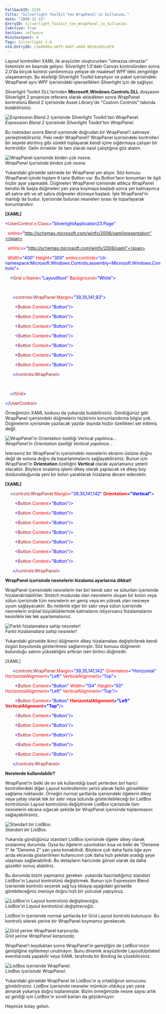```yaml
---
FallbackID: 2245
Title: "Silverlight Toolkit'ten WrapPanel'in kullanımı."
date: "2008-11-13"
EntryID: Silverlight_Toolkit_ten_WrapPanel_in_kullanimi
IsActive: True
Section: software
MinutesSpent: 0
Tags: Silverlight 2.0
old.EntryID: c3e4506a-ebf5-4b8f-a98d-901dcdd1cdf0
---
```

Layout kontrolleri XAML ile arayüzler oluştururken "olmazsa olmazlar"
listemizin en başında geliyor. Silverlight 1.0'daki Canvas kontrolünden
sonra 2.0'da birçok kontrol yardımımıza yetişse de maalesef WPF'deki
zenginliğe ulaşamamıştı. Bu eksikliği Silverlight Toolkit karşılıyor ve
paket içerisindeki WrapPanel aynı WPF içerisindeki işlevsellikleri
Silverlight için de sağlıyor.

Silverlight Toolkit DLL'lerinden **Microsoft.Windows.Controls.DLL**
dosyasını Silverlight 2 projenize referans olarak ekledikten sonra
WrapPanel kontrolünü Blend 2 içerisinde Asset Library'de "Custom
Controls" tabında bulabilirsiniz.

![Expression Blend 2 içerisinde Silverlight Toolkit'ten
WrapPanel.](media/Silverlight_Toolkit_ten_WrapPanel_in_kullanimi/12112008_1.png)\
*Expression Blend 2 içerisinde Silverlight Toolkit'ten WrapPanel.*

Bu noktadan sonra Blend içerisinde doğrudan bir WrapPanel'i sahneye
yerleştirebilirsiniz. Peki nedir WrapPanel? WrapPanel içerisindeki
kontrolleri bir sepete atırılmış gibi sürekli toplayarak kendi içine
sığdırmaya çalışan bir kontroldür. Gelin örnekler ile tam olarak nasıl
çalıştığına göz atalım.

![WrapPanel içerisinde birden çok
nesne.](media/Silverlight_Toolkit_ten_WrapPanel_in_kullanimi/12112008_2.png)\
*WrapPanel içerisinde birden çok nesne.*

Yukarıdaki görselde sahnede bir WrapPanel yer alıyor. Söz konusu
WrapPanel içinde toplam 6 tane Button var. Bu Button'ların konumları ile
ilgili hiçbir ayar yapmadık. Düğmeleri WrapPanel içerisinde attıkça
WrapPanel kendisi ilk başta düğmeleri yan yana koymaya başladı sonra yer
kalmayınca alt satıra attı ve alt satıra düğmeler dizmeye başladı. İşte
WrapPanel'in mantığı da budur. İçerisinde bulunan nesneleri sırası ile
toparlayarak konumlandırır.

**[XAML]**

<span style="color: blue;">\<</span><span
style="color: #a31515;">UserControl</span><span style="color: red;">
x</span><span style="color: blue;">:</span><span
style="color: red;">Class</span><span
style="color: blue;">="SilverlightApplication23.Page"</span>

  <span style="color: red;"> xmlns</span><span
style="color: blue;">="http://schemas.microsoft.com/winfx/2006/xaml/presentation"</span>

  <span style="color: red;"> xmlns</span><span
style="color: blue;">:</span><span style="color: red;">x</span><span
style="color: blue;">="http://schemas.microsoft.com/winfx/2006/xaml"</span>

  <span style="color: red;"> Width</span><span
style="color: blue;">="400"</span><span style="color: red;">
Height</span><span style="color: blue;">="300"</span><span
style="color: red;"> xmlns</span><span
style="color: blue;">:</span><span
style="color: red;">controls</span><span
style="color: blue;">="clr-namespace:Microsoft.Windows.Controls;assembly=Microsoft.Windows.Controls"\></span>

<span style="color: #a31515;">    </span><span
style="color: blue;">\<</span><span
style="color: #a31515;">Grid</span><span style="color: red;">
x</span><span style="color: blue;">:</span><span
style="color: red;">Name</span><span
style="color: blue;">="LayoutRoot"</span><span style="color: red;">
Background</span><span style="color: blue;">="White"\></span>

 

<span style="color: #a31515;">      </span><span
style="color: blue;">\<</span><span
style="color: #a31515;">controls</span><span
style="color: blue;">:</span><span
style="color: #a31515;">WrapPanel</span><span style="color: red;">
Margin</span><span style="color: blue;">="39,35,141,93"\></span>

<span style="color: #a31515;">        </span><span
style="color: blue;">\<</span><span
style="color: #a31515;">Button</span><span style="color: red;">
Content</span><span style="color: blue;">="Button"/\></span>

<span style="color: #a31515;">        </span><span
style="color: blue;">\<</span><span
style="color: #a31515;">Button</span><span style="color: red;">
Content</span><span style="color: blue;">="Button"/\></span>

<span style="color: #a31515;">        </span><span
style="color: blue;">\<</span><span
style="color: #a31515;">Button</span><span style="color: red;">
Content</span><span style="color: blue;">="Button"/\></span>

<span style="color: #a31515;">        </span><span
style="color: blue;">\<</span><span
style="color: #a31515;">Button</span><span style="color: red;">
Content</span><span style="color: blue;">="Button"/\></span>

<span style="color: #a31515;">        </span><span
style="color: blue;">\<</span><span
style="color: #a31515;">Button</span><span style="color: red;">
Content</span><span style="color: blue;">="Button"/\></span>

<span style="color: #a31515;">        </span><span
style="color: blue;">\<</span><span
style="color: #a31515;">Button</span><span style="color: red;">
Content</span><span style="color: blue;">="Button"/\></span>

<span style="color: #a31515;">        </span><span
style="color: blue;">\<</span><span
style="color: #a31515;">Button</span><span style="color: red;">
Content</span><span style="color: blue;">="Button"/\></span>

<span style="color: #a31515;">      </span><span
style="color: blue;">\</</span><span
style="color: #a31515;">controls</span><span
style="color: blue;">:</span><span
style="color: #a31515;">WrapPanel</span><span
style="color: blue;">\></span>

 

<span style="color: #a31515;">    </span><span
style="color: blue;">\</</span><span
style="color: #a31515;">Grid</span><span style="color: blue;">\></span>

<span style="color: blue;">\</</span><span
style="color: #a31515;">UserControl</span><span
style="color: blue;">\></span>

Örneğimizin XAML kodunu da yukarıda bulabilirsiniz. Gördüğünüz gibi
WrapPanel içerisindeki düğmelerin hiçbirinin konumlandırma bilgisi yok.
Düğmelerin içerisinde yazılacak yazılar dışında hiçbir özellikleri set
edilmiş değil.

![WrapPanel'in Orientation özelliği Vertical
yapılınca...](media/Silverlight_Toolkit_ten_WrapPanel_in_kullanimi/12112008_3.png)\
*WrapPanel'in Orientation özelliği Vertical yapılınca...*

İsterseniz bir WrapPanel'in içerisindeki nesnelerin ekranın üstüne doğru
değil de soluna doğru da toparlanmalarını sağlayabilirsiniz. Bunun için
WrapPanel'in **Orientation** özelliğini **Vertical** olarak ayarlamanız
yeterli olacaktır. Böylece sıralama işlemi dikey olarak yapılacak ve
dikey boy doldurulduğunda yeni bir kolon yaratılarak hizalama devam
edecektir.

**[XAML]**

<span style="color: #a31515;">    </span><span
style="color: blue;">\<</span><span
style="color: #a31515;">controls</span><span
style="color: blue;">:</span><span
style="color: #a31515;">WrapPanel</span><span style="color: red;">
Margin</span><span style="color: blue;">="39,35,141,142"</span><span
style="color: red;"> **Orientation**</span><span
style="color: blue;">**="Vertical"**\></span>

<span style="color: #a31515;">        </span><span
style="color: blue;">\<</span><span
style="color: #a31515;">Button</span><span style="color: red;">
Content</span><span style="color: blue;">="Button"/\></span>

<span style="color: #a31515;">        </span><span
style="color: blue;">\<</span><span
style="color: #a31515;">Button</span><span style="color: red;">
Content</span><span style="color: blue;">="Button"/\></span>

<span style="color: #a31515;">        </span><span
style="color: blue;">\<</span><span
style="color: #a31515;">Button</span><span style="color: red;">
Content</span><span style="color: blue;">="Button"/\></span>

<span style="color: #a31515;">        </span><span
style="color: blue;">\<</span><span
style="color: #a31515;">Button</span><span style="color: red;">
Content</span><span style="color: blue;">="Button"/\></span>

<span style="color: #a31515;">        </span><span
style="color: blue;">\<</span><span
style="color: #a31515;">Button</span><span style="color: red;">
Content</span><span style="color: blue;">="Button"/\></span>

<span style="color: #a31515;">        </span><span
style="color: blue;">\<</span><span
style="color: #a31515;">Button</span><span style="color: red;">
Content</span><span style="color: blue;">="Button"/\></span>

<span style="color: #a31515;">        </span><span
style="color: blue;">\<</span><span
style="color: #a31515;">Button</span><span style="color: red;">
Content</span><span style="color: blue;">="Button"/\></span>

<span style="color: #a31515;">      </span><span
style="color: blue;">\</</span><span
style="color: #a31515;">controls</span><span
style="color: blue;">:</span><span
style="color: #a31515;">WrapPanel</span><span
style="color: blue;">\></span>

**WrapPanel içerisinde nesnelerin hizalama ayarlarına dikkat!**

WrapPanel içerisindeki nesnelerin her biri kendi satır ve sütunları
içerisinde hizalandırılabilirler. Stretch modunda olan nesnelerin oluşan
bir kolon veya sütun içerisinde tüm nesnelerin en geniş veya en yüksek
olan nesneye uyum sağlayacaktır. Bu nedenle eğer bir satır veya sütun
içerisinde nesnelerin orijinal büyüklüklerinde kalmalarını istiyorsanız
hizalamalarını kesinlikle tek tek ayarlamalısınız.

![Farklı hizalamalara sahip
nesneler!](media/Silverlight_Toolkit_ten_WrapPanel_in_kullanimi/12112008_4.png)\
*Farklı hizalamalara sahip nesneler!*

Yukarıdaki görselde ikinci düğmenin dikey hizalamalası değiştirilerek
kendi özgün boyutunda gösterilmesi sağlanmıştır. Söz konusu düğmenin
bulunduğu satırın yüksekliğini arttıran isen birinci düğmedir.

[XAML]

<span style="color: #a31515;">      </span><span
style="color: blue;">\<</span><span
style="color: #a31515;">controls</span><span
style="color: blue;">:</span><span
style="color: #a31515;">WrapPanel</span><span style="color: red;">
Margin</span><span style="color: blue;">="39,35,141,142"</span><span
style="color: red;"> Orientation</span><span
style="color: blue;">="Horizontal"</span><span style="color: red;">
HorizontalAlignment</span><span style="color: blue;">="Left"</span><span
style="color: red;"> VerticalAlignment</span><span
style="color: blue;">="Top"\></span>

<span style="color: #a31515;">        </span><span
style="color: blue;">\<</span><span
style="color: #a31515;">Button</span><span style="color: red;">
Content</span><span style="color: blue;">="Button"</span><span
style="color: red;"> Width</span><span
style="color: blue;">="134"</span><span style="color: red;">
Height</span><span style="color: blue;">="50"</span><span
style="color: red;"> HorizontalAlignment</span><span
style="color: blue;">="Left"</span><span style="color: red;">
VerticalAlignment</span><span style="color: blue;">="Top"/\></span>

<span style="color: #a31515;">        </span><span
style="color: blue;">\<</span><span
style="color: #a31515;">Button</span><span style="color: red;">
Content</span><span style="color: blue;">="Button"</span><span
style="color: red;"> **HorizontalAlignment**</span><span
style="color: blue;">**="Left"**</span><span style="color: red;">
**VerticalAlignment**</span><span
style="color: blue;">**="Top"**/\></span>

<span style="color: #a31515;">        </span><span
style="color: blue;">\<</span><span
style="color: #a31515;">Button</span><span style="color: red;">
Content</span><span style="color: blue;">="Button"/\></span>

<span style="color: #a31515;">        </span><span
style="color: blue;">\<</span><span
style="color: #a31515;">Button</span><span style="color: red;">
Content</span><span style="color: blue;">="Button"/\></span>

<span style="color: #a31515;">        </span><span
style="color: blue;">\<</span><span
style="color: #a31515;">Button</span><span style="color: red;">
Content</span><span style="color: blue;">="Button"/\></span>

<span style="color: #a31515;">        </span><span
style="color: blue;">\<</span><span
style="color: #a31515;">Button</span><span style="color: red;">
Content</span><span style="color: blue;">="Button"/\></span>

<span style="color: #a31515;">        </span><span
style="color: blue;">\<</span><span
style="color: #a31515;">Button</span><span style="color: red;">
Content</span><span style="color: blue;">="Button"/\></span>

<span style="color: #a31515;">      </span><span
style="color: blue;">\</</span><span
style="color: #a31515;">controls</span><span
style="color: blue;">:</span><span
style="color: #a31515;">WrapPanel</span><span
style="color: blue;">\></span>

**Nerelerde kullanılabilir?**

WrapPanel'in belki de en sık kullanıldığı basit yerlerden biri harici
kontrollerdeki diğer Layout kontrollerinin yerini alarak farklı
görsellikler sağlama noktasıdır. Örneğin normal şartlarda içerisindeki
öğelerin dikey veya yatay olarak tek bir satır veya sütunda
gösterilebileceği bir ListBox kontrolünün Layout kontrolünü değiştirerek
ListBox içerisinde tüm nesnelerin ekrana sığacak şekilde bir WrapPanel
içerisinde toplanmasını sağlayabilirsiniz.

![Standart bir
ListBox.](media/Silverlight_Toolkit_ten_WrapPanel_in_kullanimi/12112008_5.png)\
*Standart bir ListBox.*

Yukarıda gördüğünüz standart ListBox içerisinde öğeler dikey olarak
sıralanmış durumda. Oysa bu öğelerin uzunlukları kısa ve belki de
"Deneme 1" ile "Deneme 2" yan yana konabilirdi. Böylece çok daha fazla
öğe aynı anda ekranda gösterilirken kullanıcının çok daha hızlı şekilde
aradığı şeye ulaşması sağlanabilirdi. Bu detayların haricinde görsel
olarak da daha güzelbir sonuç alabiliriz.

Bu durumda bizim yapmamız gereken  yukarıda hazırladığımız standart
ListBox'ın Layout kontrolünü değiştirmek. Bunun için Expression Blend
içerisinde kontrolü seçerek sağ tuş tıklayıp aşağıdaki görselde
görebileceğiniz menüye doğru hızlı bir yolculuk yapıyoruz.

![ListBox'ın Layout kontrolünü
değiştireceğiz.](media/Silverlight_Toolkit_ten_WrapPanel_in_kullanimi/12112008_6.png)\
*ListBox'ın Layout kontrolünü değiştireceğiz.*

ListBox'ın içerisinde normal şartlarda bir Grid Layout kontrolü
bulunuyor. Bu kontrolü silerek yerine bir WrapPanel koymamız gerekecek.

![Grid yerine WrapPanel
karşınızda.](media/Silverlight_Toolkit_ten_WrapPanel_in_kullanimi/12112008_7.png)\
*Grid yerine WrapPanel karşınızda.*

WrapPanel'i koyduktan sonra WrapPanel'in genişliğini de ListBox'ınızın
genişliğine eşitlemeyi unutmayın. Bunu dinamik arayüzlerde LayoutUpdated
eventlarında yapabilir veya XAML tarafında bir Binding ile
çözebilirsiniz.

![ListBox içerisinde
WrapPanel.](media/Silverlight_Toolkit_ten_WrapPanel_in_kullanimi/12112008_8.png)\
*ListBox içerisinde WrapPanel.*

Yukarıdaki görselde WrapPanel ile ListBox'ın iş ortaklığının sonucunu
görebilirsiniz. ListBox içerisinde nesneler mümkün oldukça yan yana
alınarak yukarıya doğru toplanmışlar. Bizim örneğimizde nesne sayısı
artık az geldiği için ListBox'ın scroll barları da gözükmüyor.

Hepinize kolay gelsin.


